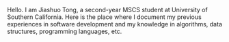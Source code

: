 


Hello. I am Jiashuo Tong, a second-year MSCS student at University of Southern California. Here is the place where I document my previous experiences in software development and my knowledge in algorithms, data structures, programming languages, etc. 

